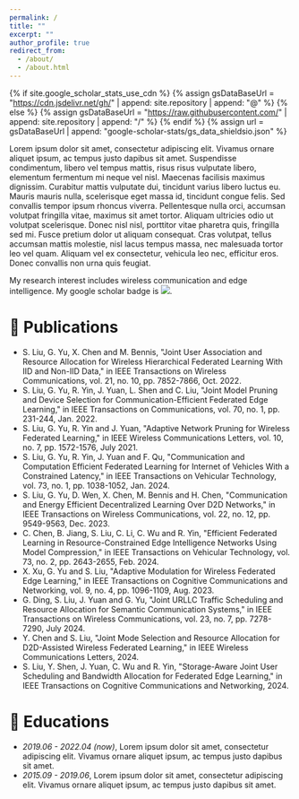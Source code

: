```yaml
---
permalink: /
title: ""
excerpt: ""
author_profile: true
redirect_from: 
  - /about/
  - /about.html
---
```


{% if site.google_scholar_stats_use_cdn %}
{% assign gsDataBaseUrl = "https://cdn.jsdelivr.net/gh/" | append: site.repository | append: "@" %}
{% else %}
{% assign gsDataBaseUrl = "https://raw.githubusercontent.com/" | append: site.repository | append: "/" %}
{% endif %}
{% assign url = gsDataBaseUrl | append: "google-scholar-stats/gs_data_shieldsio.json" %}

<span class='anchor' id='about-me'></span>

Lorem ipsum dolor sit amet, consectetur adipiscing elit. Vivamus ornare aliquet ipsum, ac tempus justo dapibus sit amet. Suspendisse condimentum, libero vel tempus mattis, risus risus vulputate libero, elementum fermentum mi neque vel nisl. Maecenas facilisis maximus dignissim. Curabitur mattis vulputate dui, tincidunt varius libero luctus eu. Mauris mauris nulla, scelerisque eget massa id, tincidunt congue felis. Sed convallis tempor ipsum rhoncus viverra. Pellentesque nulla orci, accumsan volutpat fringilla vitae, maximus sit amet tortor. Aliquam ultricies odio ut volutpat scelerisque. Donec nisl nisl, porttitor vitae pharetra quis, fringilla sed mi. Fusce pretium dolor ut aliquam consequat. Cras volutpat, tellus accumsan mattis molestie, nisl lacus tempus massa, nec malesuada tortor leo vel quam. Aliquam vel ex consectetur, vehicula leo nec, efficitur eros. Donec convallis non urna quis feugiat.

My research interest includes wireless communication and edge intelligence. My google scholar badge is <a href='https://scholar.google.com/citations?user=RSSNa4IAAAAJ&hl=zh-CN&oi=sra'><img src="https://img.shields.io/endpoint?url={{ url | url_encode }}&logo=Google%20Scholar&labelColor=f6f6f6&color=9cf&style=flat&label=citations"></a>.


# 📝 Publications 

- S. Liu, G. Yu, X. Chen and M. Bennis, "Joint User Association and Resource Allocation for Wireless Hierarchical Federated Learning With IID and Non-IID Data," in IEEE Transactions on Wireless Communications, vol. 21, no. 10, pp. 7852-7866, Oct. 2022.
- S. Liu, G. Yu, R. Yin, J. Yuan, L. Shen and C. Liu, "Joint Model Pruning and Device Selection for Communication-Efficient Federated Edge Learning," in IEEE Transactions on Communications, vol. 70, no. 1, pp. 231-244, Jan. 2022.
- S. Liu, G. Yu, R. Yin and J. Yuan, "Adaptive Network Pruning for Wireless Federated Learning," in IEEE Wireless Communications Letters, vol. 10, no. 7, pp. 1572-1576, July 2021.
- S. Liu, G. Yu, R. Yin, J. Yuan and F. Qu, "Communication and Computation Efficient Federated Learning for Internet of Vehicles With a Constrained Latency," in IEEE Transactions on Vehicular Technology, vol. 73, no. 1, pp. 1038-1052, Jan. 2024.
- S. Liu, G. Yu, D. Wen, X. Chen, M. Bennis and H. Chen, "Communication and Energy Efficient Decentralized Learning Over D2D Networks," in IEEE Transactions on Wireless Communications, vol. 22, no. 12, pp. 9549-9563, Dec. 2023.
- C. Chen, B. Jiang, S. Liu, C. Li, C. Wu and R. Yin, "Efficient Federated Learning in Resource-Constrained Edge Intelligence Networks Using Model Compression," in IEEE Transactions on Vehicular Technology, vol. 73, no. 2, pp. 2643-2655, Feb. 2024.
- X. Xu, G. Yu and S. Liu, "Adaptive Modulation for Wireless Federated Edge Learning," in IEEE Transactions on Cognitive Communications and Networking, vol. 9, no. 4, pp. 1096-1109, Aug. 2023.
- G. Ding, S. Liu, J. Yuan and G. Yu, "Joint URLLC Traffic Scheduling and Resource Allocation for Semantic Communication Systems," in IEEE Transactions on Wireless Communications, vol. 23, no. 7, pp. 7278-7290, July 2024.
- Y. Chen and S. Liu, "Joint Mode Selection and Resource Allocation for D2D-Assisted Wireless Federated Learning," in IEEE Wireless Communications Letters, 2024.
- S. Liu, Y. Shen, J. Yuan, C. Wu and R. Yin, "Storage-Aware Joint User Scheduling and Bandwidth Allocation for Federated Edge Learning," in IEEE Transactions on Cognitive Communications and Networking, 2024.


# 📖 Educations
- *2019.06 - 2022.04 (now)*, Lorem ipsum dolor sit amet, consectetur adipiscing elit. Vivamus ornare aliquet ipsum, ac tempus justo dapibus sit amet. 
- *2015.09 - 2019.06*, Lorem ipsum dolor sit amet, consectetur adipiscing elit. Vivamus ornare aliquet ipsum, ac tempus justo dapibus sit amet. 
